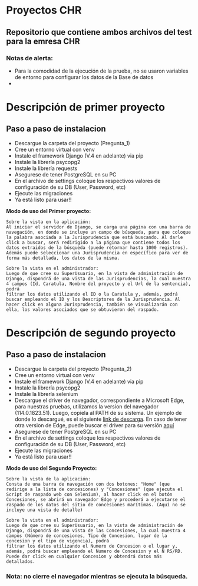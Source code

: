 # Proyectos CHR
## Repositorio que contiene ambos archivos del test para la emresa CHR
### Notas de alerta:
- Para la comodidad de la ejecución de la prueba, no se usaron variables de entorno para configurar los datos de la Base de datos
- 
# Descripción de primer proyecto

## Paso a paso de instalacion

- Descargue la carpeta del proyecto (Pregunta_1)
- Cree un entorno virtual con venv
- Instale el framework Django (V.4 en adelante) via pip
- Instale la librería psycopg2
- Instale la librería requests
- Asegurese de tener PostgreSQL en su PC
- En el archivo de settings coloque los respectivos valores de configuración de su DB (User, Password, etc)
- Ejecute las migraciones
- Ya está listo para usar!!

**Modo de uso del Primer proyecto:**
    
    Sobre la vista en la aplicación:
    Al iniciar el servidor de Django, se carga una página con una barra de navegación, en donde se incluye un campo de búsqueda, para que coloque la palabra asociada a la Jurisprudencia que está buscando. Al darle click a buscar, será redirigido a la página que contiene todos los datos extraidos de la búsqueda (puede retornar hasta 1000 registros).
    Además puede seleccionar una Jurisprudencia en específico para ver de forma más detallada, los datos de la misma.

    Sobre la vista en el administrador:
    Luego de que cree su SuperUsuario, en la vista de administración de Django, dispondrá de una vista de las Jurisprudencias, la cual muestra 4 campos (Id, Caratula, Nombre del proyecto y el Url de la sentencia), podrá
    filtrar los datos utilizando el ID o la Caratula y, además, podrá buscar empleando el ID y los Descriptores de la Jurisprudencia. Al hacer click en alguna Jurisprudencia, también se visualizarán con ella, los valores asociados que se obtuvieron del raspado.


# Descripción de segundo proyecto

## Paso a paso de instalacion

- Descargue la carpeta del proyecto (Pregunta_2)
- Cree un entorno virtual con venv
- Instale el framework Django (V.4 en adelante) via pip
- Instale la librería psycopg2
- Instale la librería selenium
- Descargue el driver de navegador, correspondiente a Microsoft Edge, para nuestras pruebas, utilizamos la version del navegador (114.0.1823.51). Luego, copiela al PATH de su sistema. Un ejemplo de donde lo descargué, es el siguiente [link de descarga](https://msedgewebdriverstorage.z22.web.core.windows.net/?prefix=114.0.1823.51/). En caso de tener otra version de Edge, puede buscar el driver para su versión [aquí](https://msedgewebdriverstorage.z22.web.core.windows.net/)
- Asegurese de tener PostgreSQL en su PC
- En el archivo de settings coloque los respectivos valores de configuración de su DB (User, Password, etc)
- Ejecute las migraciones
- Ya está listo para usar!!
  
**Modo de uso del Segundo Proyecto:**

    Sobre la vista de la aplicación:
    Consta de una barra de navegación con dos botones: "Home" (que redirige a la lista de concesiones) y "Concesiones" (que ejecuta el Script de raspado web con Selenium), al hacer click en el botón Concesiones, se abrirá un navegador Edge y procederá a ejecutarse el raspado de los datos del sitio de concesiones marítimas. (Aquí no se incluye una vista de detalle)
    
    Sobre la vista en el administrador:
    Luego de que cree su SuperUsuario, en la vista de administración de Django, dispondrá de una vista de las Concesiones, la cual muestra 4 campos (Número de concesiones, Tipo de Concesion, lugar de la concesion y el tipo de vigencia), podrá
    filtrar los datos utilizando el Numero de Concesion o el lugar y, además, podrá buscar empleando el Numero de Concesion y el N RS/RD. Puede dar click en cualquier Concesion y obtendrá datos más detallados.

### Nota: no cierre el navegador mientras se ejecuta la búsqueda.
